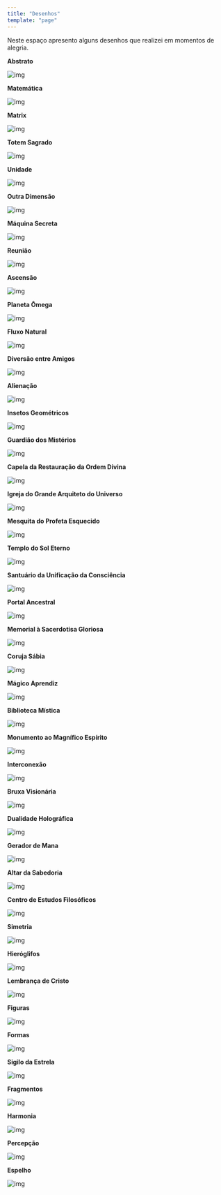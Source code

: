 ```yaml
---
title: "Desenhos"
template: "page"
---
```


Neste espaço apresento alguns desenhos que realizei em momentos de alegria.

<b>Abstrato</b>

![img](https://raw.githubusercontent.com/the-akira/akirablog/refs/heads/master/static/drawings/abstract.png)

<b>Matemática</b>

![img](https://raw.githubusercontent.com/the-akira/akirablog/refs/heads/master/static/drawings/math.png)

<b>Matrix</b>

![img](https://raw.githubusercontent.com/the-akira/akirablog/refs/heads/master/static/drawings/matrix.png)

<b>Totem Sagrado</b>

![img](https://raw.githubusercontent.com/the-akira/akirablog/refs/heads/master/static/drawings/totem.png)

<b>Unidade</b>

![img](https://raw.githubusercontent.com/the-akira/akirablog/refs/heads/master/static/drawings/unity.png)

<b>Outra Dimensão</b>

![img](https://raw.githubusercontent.com/the-akira/akirablog/refs/heads/master/static/drawings/dimension.png)

<b>Máquina Secreta</b>

![img](https://raw.githubusercontent.com/the-akira/akirablog/refs/heads/master/static/drawings/machine.png)

<b>Reunião</b>

![img](https://raw.githubusercontent.com/the-akira/akirablog/refs/heads/master/static/drawings/reunion.png)

<b>Ascensão</b>

![img](https://raw.githubusercontent.com/the-akira/akirablog/refs/heads/master/static/drawings/ascension.png)

<b>Planeta Ômega</b>

![img](https://raw.githubusercontent.com/the-akira/akirablog/refs/heads/master/static/drawings/omega.png)

<b>Fluxo Natural</b>

![img](https://raw.githubusercontent.com/the-akira/akirablog/refs/heads/master/static/drawings/nature.png)

<b>Diversão entre Amigos</b>

![img](https://raw.githubusercontent.com/the-akira/akirablog/refs/heads/master/static/drawings/friends.png)

<b>Alienação</b>

![img](https://raw.githubusercontent.com/the-akira/akirablog/refs/heads/master/static/drawings/alienation.png)

<b>Insetos Geométricos</b>

![img](https://raw.githubusercontent.com/the-akira/akirablog/refs/heads/master/static/drawings/insects.png)

<b>Guardião dos Mistérios</b>

![img](https://raw.githubusercontent.com/the-akira/akirablog/refs/heads/master/static/drawings/key.png)

<b>Capela da Restauração da Ordem Divina</b>

![img](https://raw.githubusercontent.com/the-akira/akirablog/refs/heads/master/static/drawings/chapel.png)

<b>Igreja do Grande Arquiteto do Universo</b>

![img](https://raw.githubusercontent.com/the-akira/akirablog/refs/heads/master/static/drawings/church.png)

<b>Mesquita do Profeta Esquecido</b>

![img](https://raw.githubusercontent.com/the-akira/akirablog/refs/heads/master/static/drawings/moske.png)

<b>Templo do Sol Eterno</b>

![img](https://raw.githubusercontent.com/the-akira/akirablog/refs/heads/master/static/drawings/temple.png)

<b>Santuário da Unificação da Consciência</b>

![img](https://raw.githubusercontent.com/the-akira/akirablog/refs/heads/master/static/drawings/sunmoon.png)

<b>Portal Ancestral</b>

![img](https://raw.githubusercontent.com/the-akira/akirablog/refs/heads/master/static/drawings/portal.png)

<b>Memorial à Sacerdotisa Gloriosa</b>

![img](https://raw.githubusercontent.com/the-akira/akirablog/refs/heads/master/static/drawings/memorial.png)

<b>Coruja Sábia</b>

![img](https://raw.githubusercontent.com/the-akira/akirablog/refs/heads/master/static/drawings/owl.png)

<b>Mágico Aprendiz</b>

![img](https://raw.githubusercontent.com/the-akira/akirablog/refs/heads/master/static/drawings/rabbit.png)

<b>Biblioteca Mística</b>

![img](https://raw.githubusercontent.com/the-akira/akirablog/refs/heads/master/static/drawings/library.png)

<b>Monumento ao Magnífico Espírito</b>

![img](https://raw.githubusercontent.com/the-akira/akirablog/refs/heads/master/static/drawings/spirit.png)

<b>Interconexão</b>

![img](https://raw.githubusercontent.com/the-akira/akirablog/refs/heads/master/static/drawings/interconnection.png)

<b>Bruxa Visionária</b>

![img](https://raw.githubusercontent.com/the-akira/akirablog/refs/heads/master/static/drawings/witch.png)

<b>Dualidade Holográfica</b>

![img](https://raw.githubusercontent.com/the-akira/akirablog/refs/heads/master/static/drawings/duality.png)

<b>Gerador de Mana</b>

![img](https://raw.githubusercontent.com/the-akira/akirablog/refs/heads/master/static/drawings/mana.png)

<b>Altar da Sabedoria</b>

![img](https://raw.githubusercontent.com/the-akira/akirablog/refs/heads/master/static/drawings/altar.png)

<b>Centro de Estudos Filosóficos</b>

![img](https://raw.githubusercontent.com/the-akira/akirablog/refs/heads/master/static/drawings/philosophy.png)

<b>Simetria</b>

![img](https://raw.githubusercontent.com/the-akira/akirablog/refs/heads/master/static/drawings/symmetry.png)

<b>Hieróglifos</b>

![img](https://raw.githubusercontent.com/the-akira/akirablog/refs/heads/master/static/drawings/hieroglyphs.png)

<b>Lembrança de Cristo</b>

![img](https://raw.githubusercontent.com/the-akira/akirablog/refs/heads/master/static/drawings/christ.png)

<b>Figuras</b>

![img](https://raw.githubusercontent.com/the-akira/akirablog/refs/heads/master/static/drawings/figures.png)

<b>Formas</b>

![img](https://raw.githubusercontent.com/the-akira/akirablog/refs/heads/master/static/drawings/shapes.png)

<b>Sigilo da Estrela</b>

![img](https://raw.githubusercontent.com/the-akira/akirablog/refs/heads/master/static/drawings/star.png)

<b>Fragmentos</b>

![img](https://raw.githubusercontent.com/the-akira/akirablog/refs/heads/master/static/drawings/fragments.png)

<b>Harmonia</b>

![img](https://raw.githubusercontent.com/the-akira/akirablog/refs/heads/master/static/drawings/harmony.png)

<b>Percepção</b>

![img](https://raw.githubusercontent.com/the-akira/akirablog/refs/heads/master/static/drawings/perception.png)

<b>Espelho</b>

![img](https://raw.githubusercontent.com/the-akira/akirablog/refs/heads/master/static/drawings/mirror.png)